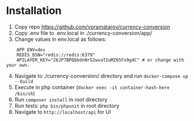 # Installation

1. Copy repo https://github.com/vpramatarov/currency-conversion
2. Copy .env file to .env.local in ./currency-conversion/app/
3. Change values in env.local as follows:
```
	APP_ENV=dev
	REDIS_DSN="redis://redis:6379"
	APILAYER_KEY="26JP7BPQbbdnNrS2wvaT1uMZ6SFx9g4C" # or change with your own.
```
4. Navigate to ./currency-conversion/ directory and run `docker-compose up --build`
5. Execute in php container (`docker exec -it container-hash-here /bin/sh`)
6. Run `composer install` in root directory
7. Run tests: `php bin/phpunit` in root directory
8. Navigate to `http://localhost/api` for UI